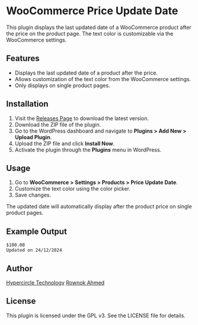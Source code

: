 # WooCommerce Price Update Date

This plugin displays the last updated date of a WooCommerce product after the price on the product page. The text color is customizable via the WooCommerce settings.

## Features

- Displays the last updated date of a product after the price.
- Allows customization of the text color from the WooCommerce settings.
- Only displays on single product pages.

## Installation

1. Visit the [Releases Page](https://github.com/hypercircletech/WooCommerce-Price-Update-Date/releases) to download the latest version.
2. Download the ZIP file of the plugin.
3. Go to the WordPress dashboard and navigate to **Plugins > Add New > Upload Plugin**.
4. Upload the ZIP file and click **Install Now**.
5. Activate the plugin through the **Plugins** menu in WordPress.

## Usage

1. Go to **WooCommerce > Settings > Products > Price Update Date**.
2. Customize the text color using the color picker.
3. Save changes.

The updated date will automatically display after the product price on single product pages.

## Example Output

```
$100.00
Updated on 24/12/2024
```

## Author

[Hypercircle Technology](https://github.com/hypercircletech/)
[Rownok Ahmed](https://github.com/rownok860/)

## License

This plugin is licensed under the GPL v3. See the LICENSE file for details.
